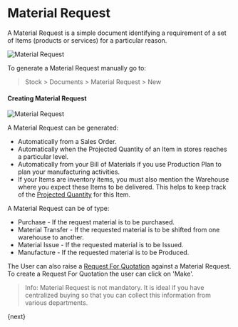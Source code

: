 <!-- add-breadcrumbs -->
# Material Request

A Material Request is a simple document identifying a requirement of a set of
Items (products or services) for a particular reason.

<img class="screenshot" alt="Material Request" src="{{docs_base_url}}/assets/img/buying/material-request-flowchart.png">

To generate a Material Request manually go to:

> Stock > Documents > Material Request > New

#### Creating Material Request 

<img class="screenshot" alt="Material Request" src="{{docs_base_url}}/assets/img/buying/material-request.png">

A Material Request can be generated:

  * Automatically from a Sales Order.
  * Automatically when the Projected Quantity of an Item in stores reaches a particular level.
  * Automatically from your Bill of Materials if you use Production Plan to plan your manufacturing activities.
  * If your Items are inventory items, you must also mention the Warehouse where you expect these Items to be delivered. This helps to keep track of the [Projected Quantity](/docs/user/manual/en/stock/projected-quantity.html) for this Item.

A Material Request can be of type:

* Purchase - If the request material is to be purchased.
* Material Transfer - If the requested material is to be shifted from one warehouse to another.
* Material Issue - If the requested material is to be Issued.
* Manufacture - If the requested material is to be Produced.

The User can also raise a [Request For Quotation](/docs/user/manual/en/buying/request-for-quotation.html) against a Material Request. To create a Request For Quotation the user can click on 'Make'.

> Info: Material Request is not mandatory. It is ideal if you have centralized
buying so that you can collect this information from various departments.

{next}

